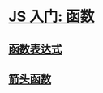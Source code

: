 # [JS 入门: 函数](https://zh.javascript.info/function-basics)

## [函数表达式](https://zh.javascript.info/function-expressions)

## [箭头函数](https://zh.javascript.info/arrow-functions-basics)





